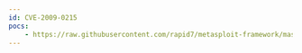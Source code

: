 ```yaml
---
id: CVE-2009-0215
pocs:
    - https://raw.githubusercontent.com/rapid7/metasploit-framework/master/modules/exploits/windows/browser/ibmegath_getxmlvalue.rb
---
```

